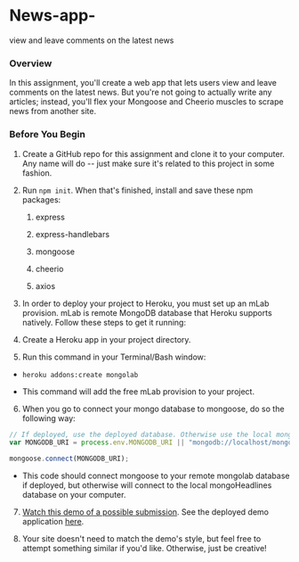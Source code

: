 # News-app-
view and leave comments on the latest news 


### Overview

In this assignment, you'll create a web app that lets users view and leave comments on the latest news. But you're not going to actually write any articles; instead, you'll flex your Mongoose and Cheerio muscles to scrape news from another site.

### Before You Begin

1. Create a GitHub repo for this assignment and clone it to your computer. Any name will do -- just make sure it's related to this project in some fashion.

2. Run `npm init`. When that's finished, install and save these npm packages:

   1. express

   2. express-handlebars

   3. mongoose

   4. cheerio

   5. axios


3. In order to deploy your project to Heroku, you must set up an mLab provision. mLab is remote MongoDB database that Heroku supports natively. Follow these steps to get it running:

4. Create a Heroku app in your project directory.

5. Run this command in your Terminal/Bash window:

* `heroku addons:create mongolab`

* This command will add the free mLab provision to your project.

6. When you go to connect your mongo database to mongoose, do so the following way:

```js
// If deployed, use the deployed database. Otherwise use the local mongoHeadlines database
var MONGODB_URI = process.env.MONGODB_URI || "mongodb://localhost/mongoHeadlines";

mongoose.connect(MONGODB_URI);
```

* This code should connect mongoose to your remote mongolab database if deployed, but otherwise will connect to the local mongoHeadlines database on your computer.

7. [Watch this demo of a possible submission](https://youtu.be/4ltZr3VPmno). See the deployed demo application [here](http://nyt-mongo-scraper.herokuapp.com/).

8. Your site doesn't need to match the demo's style, but feel free to attempt something similar if you'd like. Otherwise, just be creative!
